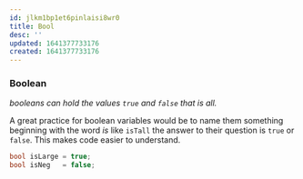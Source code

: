 ```yaml
---
id: jlkm1bp1et6pinlaisi8wr0
title: Bool
desc: ''
updated: 1641377733176
created: 1641377733176
---
```



### Boolean

_booleans can hold the values `true` and `false` that is all._

A great practice for boolean variables would be to name them something beginning with the word _is_ like `isTall` the answer to their question is `true` or `false`. This makes code easier to understand.

```cpp
bool isLarge = true;
bool isNeg   = false;
```
